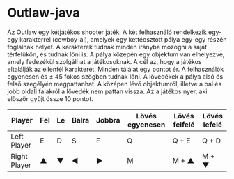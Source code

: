# Outlaw-java
Az Outlaw egy kétjátékos shooter játék. A két felhasználó rendelkezik egy-egy karakterrel (cowboy-al), amelyek egy kettéosztott pálya egy-egy részén foglalnak helyet. A karakterek tudnak minden irányba mozogni a saját térfelükön, és tudnak lőni is. A pálya közepén egy objektum van elhelyezve, amely fedezékül szolgálhat a játékosoknak. A cél az, hogy a játékos eltalálják az ellenfél karakterét. Minden tálálat egy pontot ér. A felhasználók egyenesen és ± 45 fokos szögben tudnak lőni. A lövedékek a pálya alsó és felső szegélyén megpattanhat. A középen lévő objektumról, illetve a bal és jobb oldali falakról a lövedék nem pattan vissza. Az a játékos nyer, aki először gyűjt össze 10 pontot. 

Player | Fel | Le | Balra | Jobbra | Lövés egyenesen | Lövés felfelé | Lövés lefelé
------ | --- | -- | ----- | ------ | --------------- | ------------- | ------------
Left Player | E | D | S | F | Q | Q + E | Q + D
Right Player | ▲ | ▼ | ◄ | ► | M | M + ▲ | M + ▼